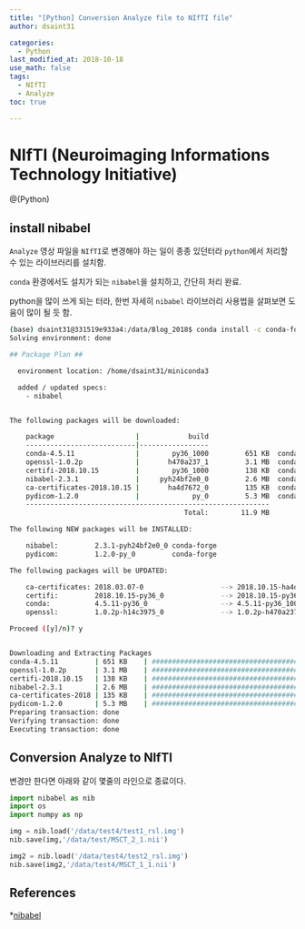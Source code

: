 ```yaml
---
title: "[Python] Conversion Analyze file to NIfTI file"
author: dsaint31

categories: 
  - Python
last_modified_at: 2018-10-18
use_math: false
tags: 
  - NIfTI
  - Analyze
toc: true

---
```


# NIfTI (Neuroimaging Informations Technology Initiative)

@(Python)

## install nibabel 
`Analyze` 영상 파일을 `NIfTI`로 변경해야 하는 일이 종종 있던터라 `python`에서 처리할 수 있는 라이브러리를 설치함.

`conda` 환경에서도 설치가 되는 `nibabel`을 설치하고, 간단히 처리 완료.

python을 많이 쓰게 되는 터라, 한번 자세히 `nibabel` 라이브러리 사용법을 살펴보면 도움이 많이 될 듯 함.

```bash
(base) dsaint31@331519e933a4:/data/Blog_2018$ conda install -c conda-forge nibabel
Solving environment: done

## Package Plan ##

  environment location: /home/dsaint31/miniconda3

  added / updated specs:
    - nibabel


The following packages will be downloaded:

    package                    |            build
    ---------------------------|-----------------
    conda-4.5.11               |        py36_1000         651 KB  conda-forge
    openssl-1.0.2p             |       h470a237_1         3.1 MB  conda-forge
    certifi-2018.10.15         |        py36_1000         138 KB  conda-forge
    nibabel-2.3.1              |     pyh24bf2e0_0         2.6 MB  conda-forge
    ca-certificates-2018.10.15 |       ha4d7672_0         135 KB  conda-forge
    pydicom-1.2.0              |             py_0         5.3 MB  conda-forge
    ------------------------------------------------------------
                                           Total:        11.9 MB

The following NEW packages will be INSTALLED:

    nibabel:         2.3.1-pyh24bf2e0_0 conda-forge
    pydicom:         1.2.0-py_0         conda-forge

The following packages will be UPDATED:

    ca-certificates: 2018.03.07-0                   --> 2018.10.15-ha4d7672_0 conda-forge
    certifi:         2018.10.15-py36_0              --> 2018.10.15-py36_1000  conda-forge
    conda:           4.5.11-py36_0                  --> 4.5.11-py36_1000      conda-forge
    openssl:         1.0.2p-h14c3975_0              --> 1.0.2p-h470a237_1     conda-forge

Proceed ([y]/n)? y


Downloading and Extracting Packages
conda-4.5.11         | 651 KB    | ############################################################################# | 100%
openssl-1.0.2p       | 3.1 MB    | ############################################################################# | 100%
certifi-2018.10.15   | 138 KB    | ############################################################################# | 100%
nibabel-2.3.1        | 2.6 MB    | ############################################################################# | 100%
ca-certificates-2018 | 135 KB    | ############################################################################# | 100%
pydicom-1.2.0        | 5.3 MB    | ############################################################################# | 100%
Preparing transaction: done
Verifying transaction: done
Executing transaction: done
```

## Conversion Analyze to NIfTI
변경만 한다면 아래와 같이 몇줄의 라인으로 종료이다.

```python
import nibabel as nib
import os
import numpy as np

img = nib.load('/data/test4/test1_rsl.img')
nib.save(img,'/data/test/MSCT_2_1.nii')

img2 = nib.load('/data/test4/test2_rsl.img')
nib.save(img2,'/data/test4/MSCT_1_1.nii')
```

## References 
*[nibabel](http://nipy.org/nibabel/nibabel_images.html#loading-and-saving)
